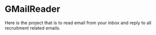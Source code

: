 # GMailReader
Here is the project that is to read email from your inbox and reply to all recruitment related emails.
